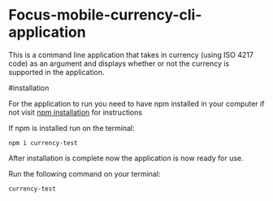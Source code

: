 # Focus-mobile-currency-cli-application

This is a command line application that takes in currency (using ISO 4217 code) as an argument and displays whether or not the currency is supported in the application.

#installation

For the application to run you need to have npm installed in your computer if not visit [npm installation](https://docs.npmjs.com/downloading-and-installing-node-js-and-npm "NPM installation") for instructions

If npm is installed run on the terminal:

`npm i currency-test`

After installation is complete now the application is now ready for use.

Run the following command on your terminal:

`currency-test`





